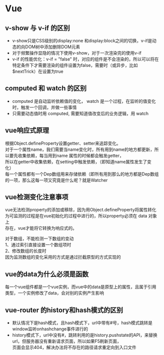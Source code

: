 # Vue

## v-show 与 v-if 的区别

+ v-show只是CSS级别的display:none 和display:block之间的切换，v-if是动态的向DOM树中添加删除DOM元素
+ 对于频繁操作显隐的情况下使用v-show，对于一次渲染完的使用v-if
+ v-if 的性能优化：v-if = "false" 时，对应的组件是不会渲染的，所以可以将在特定条件下才需要渲染的组件设置为false，需要时（或异步，比如$nextTrick）在设置为true

## computed 和 watch 的区别

+ computed 是自动监听依赖值的变化， watch 是一个过程，在监听的值变化时，触发一个回调，并做一些事情
+ 只需要动态值时用 computed, 需要知道值改变后的业务逻辑，用 watch

## vue响应式原理

根据Object.defineProperty设置getter、setter来追踪变化。   
对于一个属性name，我们需要当name变化时，所有用到name的地方都更新，所以要先收集依赖，每当用到name 属性的时候都会触发getter，   
所以在getter中收集依赖，在setting中触发依赖，（即知道name属性发生了变化）   
每一个属性都有一个Dep数组用来存储依赖（即所有用到那么的地方都是Dep数组的一项，那么这每一项又究竟是什么呢？就是Watcher   

## vue检测变化注意事项

vue无法检测property的添加或移除，因为用Object.defineProperty将属性转化为可监测的过程是在vue初始化的过程中进行的，所以property必须在 data 对象上   
存在，vue才能将它转换为响应式的。

对于数组，不能检测一下数组的变动   
1、通过索引直接设置一个数组项时  
2、修改数组的长度时   
因为监测数组的变化采用的方式是通过拦截原型的方式实现的

## vue的data为什么必须是函数

每一个vue组件都是一个vue实例，而vue中的data是原型上的属性，且属于引用类型，一个实例修改了data，会对别的实例产生影响

## vue-router 的history和hash模式的区别
+ 默认情况下是hash模式，且hash模式下，url中带有#号，hash模式跳转是window监听onhashchange事件进行的
+ history模式下，url中没有#，跳转利用的是history.pushstate的API，来替换url，但服务器没有重新请求页面，所以如果F5刷新页面，   
页面会显示404，解决办法将不存在的路径请求重定向到入口文件
